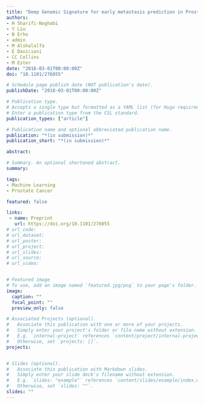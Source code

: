 ```yaml
---
title: "Deep Genomic Signature for early metastasis prediction in Prostate Cancer"
authors:
- H Sharifi-Noghabi
- Y Liu
- N Erho
- admin
- M Alshalalfa
- E Davicioni
- CC Collins
- M Ester
date: "2018-03-01T00:00:00Z"
doi: "10.1101/276055"

# Schedule page publish date (NOT publication's date).
publishDate: "2018-03-01T00:00:00Z"

# Publication type.
# Accepts a single type but formatted as a YAML list (for Hugo requirements).
# Enter a publication type from the CSL standard.
publication_types: ["article"]

# Publication name and optional abbreviated publication name.
publication: "*(in submission)*"
publication_short: "*(in submission)*"

abstract: 

# Summary. An optional shortened abstract.
summary: 

tags:
- Machine Learning
- Prostate Cancer

featured: false

links:
 - name: Preprint
   url: https://doi.org/10.1101/276055
# url_code: 
# url_dataset: 
# url_poster: 
# url_project: 
# url_slides: 
# url_source: 
# url_video: 


# Featured image
# To use, add an image named `featured.jpg/png` to your page's folder. 
image:
  caption: ""
  focal_point: ""
  preview_only: false

# Associated Projects (optional).
#   Associate this publication with one or more of your projects.
#   Simply enter your project's folder or file name without extension.
#   E.g. `internal-project` references `content/project/internal-project/index.md`.
#   Otherwise, set `projects: []`.
projects:


# Slides (optional).
#   Associate this publication with Markdown slides.
#   Simply enter your slide deck's filename without extension.
#   E.g. `slides: "example"` references `content/slides/example/index.md`.
#   Otherwise, set `slides: ""`.
slides: ""
---
```


